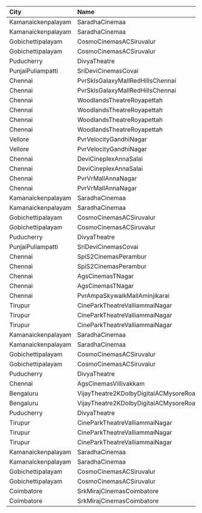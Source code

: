 | City               | Name                                   |  Time | Type         | Price | Capacity | Booked |
| :----------------- | :------------------------------------- | ----: | :----------- | ----: | -------: | -----: |
| Kamanaickenpalayam | SaradhaCinemaa                         | 10:30 | Box          |  118₹ |       12 |     12 |
| Kamanaickenpalayam | SaradhaCinemaa                         | 10:30 | 2SecondClass |  100₹ |       74 |     74 |
| Gobichettipalayam  | CosmoCinemasACSiruvalur                | 10:30 | FirstClass   |  100₹ |      203 |    101 |
| Gobichettipalayam  | CosmoCinemasACSiruvalur                | 10:30 | SecondClass  |  100₹ |      103 |     51 |
| Puducherry         | DivyaTheatre                           | 11:45 | 1stClass     |   60₹ |      479 |    479 |
| PunjaiPuliampatti  | SriDeviCinemasCovai                    | 11:45 | FirstClass   |  100₹ |       67 |     34 |
| Chennai            | PvrSklsGalaxyMallRedHillsChennai       | 12:00 | Classic      |   60₹ |       22 |     22 |
| Chennai            | PvrSklsGalaxyMallRedHillsChennai       | 12:00 | Prime        |  153₹ |      135 |     67 |
| Chennai            | WoodlandsTheatreRoyapettah             | 12:00 | Box          |  190₹ |       16 |     16 |
| Chennai            | WoodlandsTheatreRoyapettah             | 12:00 | Balcony      |  150₹ |      322 |    260 |
| Chennai            | WoodlandsTheatreRoyapettah             | 12:00 | FirstClass   |  100₹ |      693 |    634 |
| Chennai            | WoodlandsTheatreRoyapettah             | 12:00 | SecondClass  |   60₹ |      132 |    132 |
| Vellore            | PvrVelocityGandhiNagar                 | 12:40 | Classic      |   60₹ |        8 |      8 |
| Vellore            | PvrVelocityGandhiNagar                 | 12:40 | Prime        |  153₹ |       80 |      7 |
| Chennai            | DeviCineplexAnnaSalai                  | 13:00 | Quartz       |  153₹ |      735 |    368 |
| Chennai            | DeviCineplexAnnaSalai                  | 13:00 | Zircon       |   60₹ |      103 |    103 |
| Chennai            | PvrVrMallAnnaNagar                     | 13:20 | Classic      |   60₹ |        5 |      3 |
| Chennai            | PvrVrMallAnnaNagar                     | 13:20 | Prime        |  191₹ |       51 |     12 |
| Kamanaickenpalayam | SaradhaCinemaa                         | 14:00 | Box          |  118₹ |       12 |     12 |
| Kamanaickenpalayam | SaradhaCinemaa                         | 14:00 | 2SecondClass |  100₹ |       74 |     74 |
| Gobichettipalayam  | CosmoCinemasACSiruvalur                | 14:30 | FirstClass   |  100₹ |      203 |    101 |
| Gobichettipalayam  | CosmoCinemasACSiruvalur                | 14:30 | SecondClass  |  100₹ |      103 |     51 |
| Puducherry         | DivyaTheatre                           | 14:45 | 1stClass     |   60₹ |      479 |    479 |
| PunjaiPuliampatti  | SriDeviCinemasCovai                    | 15:15 | FirstClass   |  100₹ |       67 |     34 |
| Chennai            | SpiS2CinemasPerambur                   | 16:25 | Elite        |  153₹ |       98 |     98 |
| Chennai            | SpiS2CinemasPerambur                   | 16:25 | Budget       |   60₹ |       11 |     11 |
| Chennai            | AgsCinemasTNagar                       | 16:30 | Pearl        |   60₹ |       12 |     12 |
| Chennai            | AgsCinemasTNagar                       | 16:30 | Diamond      |  150₹ |       99 |     12 |
| Chennai            | PvrAmpaSkywalkMallAminjikarai          | 16:30 | Classic      |   60₹ |        8 |      1 |
| Tirupur            | CineParkTheatreValliammaiNagar         | 18:00 | BoxA         |   90₹ |       41 |     21 |
| Tirupur            | CineParkTheatreValliammaiNagar         | 18:00 | BoxB         |   90₹ |       41 |     41 |
| Tirupur            | CineParkTheatreValliammaiNagar         | 18:00 | FirstClass   |   80₹ |      341 |    202 |
| Kamanaickenpalayam | SaradhaCinemaa                         | 18:15 | Box          |  118₹ |       12 |     12 |
| Kamanaickenpalayam | SaradhaCinemaa                         | 18:15 | 2SecondClass |  100₹ |       74 |     74 |
| Gobichettipalayam  | CosmoCinemasACSiruvalur                | 18:30 | FirstClass   |  100₹ |      203 |    101 |
| Gobichettipalayam  | CosmoCinemasACSiruvalur                | 18:30 | SecondClass  |  100₹ |      103 |     51 |
| Puducherry         | DivyaTheatre                           | 18:45 | 1stClass     |   60₹ |      479 |    479 |
| Chennai            | AgsCinemasVillivakkam                  | 19:50 | Pearl        |   60₹ |        9 |      2 |
| Bengaluru          | VijayTheatre2KDolbyDigitalACMysoreRoad | 20:00 | Diamond      |  150₹ |      278 |    152 |
| Bengaluru          | VijayTheatre2KDolbyDigitalACMysoreRoad | 20:00 | Gold         |  110₹ |      399 |    171 |
| Puducherry         | DivyaTheatre                           | 21:45 | 1stClass     |   60₹ |      479 |    479 |
| Tirupur            | CineParkTheatreValliammaiNagar         | 21:45 | BoxA         |   90₹ |       41 |     21 |
| Tirupur            | CineParkTheatreValliammaiNagar         | 21:45 | BoxB         |   90₹ |       41 |     41 |
| Tirupur            | CineParkTheatreValliammaiNagar         | 21:45 | FirstClass   |   80₹ |      341 |    202 |
| Kamanaickenpalayam | SaradhaCinemaa                         | 22:00 | Box          |  118₹ |       12 |     12 |
| Kamanaickenpalayam | SaradhaCinemaa                         | 22:00 | 2SecondClass |  100₹ |       74 |     74 |
| Gobichettipalayam  | CosmoCinemasACSiruvalur                | 22:00 | FirstClass   |  100₹ |      203 |    101 |
| Gobichettipalayam  | CosmoCinemasACSiruvalur                | 22:00 | SecondClass  |  100₹ |      103 |     51 |
| Coimbatore         | SrkMirajCinemasCoimbatore              | 22:15 | Executive    |  191₹ |      190 |     95 |
| Coimbatore         | SrkMirajCinemasCoimbatore              | 22:15 | Special      |   60₹ |       21 |     12 |